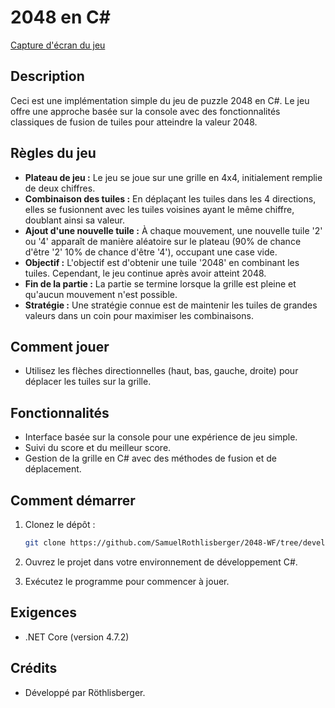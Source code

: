 # 2048 en C#

[Capture d'écran du jeu](https://imgur.com/E9ByyU0)

## Description

Ceci est une implémentation simple du jeu de puzzle 2048 en C#. Le jeu offre une approche basée sur la console avec des fonctionnalités classiques de fusion de tuiles pour atteindre la valeur 2048.

## Règles du jeu

- **Plateau de jeu :** Le jeu se joue sur une grille en 4x4, initialement remplie de deux chiffres.
- **Combinaison des tuiles :** En déplaçant les tuiles dans les 4 directions, elles se fusionnent avec les tuiles voisines ayant le même chiffre, doublant ainsi sa valeur.
- **Ajout d'une nouvelle tuile :** À chaque mouvement, une nouvelle tuile '2' ou '4' apparaît de manière aléatoire sur le plateau (90% de chance d'être '2' 10% de chance d'être '4'), occupant une case vide.
- **Objectif :** L'objectif est d'obtenir une tuile '2048' en combinant les tuiles. Cependant, le jeu continue après avoir atteint 2048.
- **Fin de la partie :** La partie se termine lorsque la grille est pleine et qu'aucun mouvement n'est possible.
- **Stratégie :** Une stratégie connue est de maintenir les tuiles de grandes valeurs dans un coin pour maximiser les combinaisons.

## Comment jouer

- Utilisez les flèches directionnelles (haut, bas, gauche, droite) pour déplacer les tuiles sur la grille.

## Fonctionnalités

- Interface basée sur la console pour une expérience de jeu simple.
- Suivi du score et du meilleur score.
- Gestion de la grille en C# avec des méthodes de fusion et de déplacement.

## Comment démarrer

1. Clonez le dépôt :

   ```bash
   git clone https://github.com/SamuelRothlisberger/2048-WF/tree/develop.git
   ```

2. Ouvrez le projet dans votre environnement de développement C#.

3. Exécutez le programme pour commencer à jouer.

## Exigences

- .NET Core (version 4.7.2)

## Crédits

- Développé par Röthlisberger.
